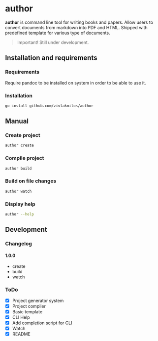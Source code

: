 # author
**author** is command line tool for writing books and papers.
Allow users to convert documents from markdown into PDF and HTML. Shipped with predefined template for various type of documents.

> Important! Still under development.

## Installation and requirements

### Requirements

Require pandoc to be installed on system in order to be able to use it.

### Installation

```bash
go install github.com/zivlakmilos/author
```

## Manual

### Create project

```bash
author create
```

### Compile project

```bash
author build
```

### Build on file changes

```bash
author watch
```

### Display help

```bash
author --help
```

## Development

### Changelog

#### 1.0.0

- create
- build
- watch

### ToDo

- [x] Project generator system
- [x] Project compiler
- [x] Basic template
- [x] CLI Help
- [x] Add completion script for CLI
- [x] Watch
- [x] README
